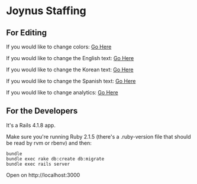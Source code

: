 Joynus Staffing
================================
For Editing
---------------
If you would like to change colors:
[Go Here](https://github.com/underbelly/joynusstaffing/blob/master/app/assets/stylesheets/modules/_variables.scss)

If you would like to change the English text:
[Go Here](https://github.com/underbelly/joynusstaffing/blob/master/config/locales/en.yml)

If you would like to change the Korean text:
[Go Here](https://github.com/underbelly/joynusstaffing/blob/master/config/locales/kr.yml)

If you would like to change the Spanish text:
[Go Here](https://github.com/underbelly/joynusstaffing/blob/master/config/locales/es.yml)

If you would like to change analytics:
[Go Here](https://github.com/underbelly/joynusstaffing/blob/master/app/views/layouts/_google.html.erb)

For the Developers
---------------

It's a Rails 4.1.8 app.

Make sure you're running Ruby 2.1.5 (there's a .ruby-version file that should be
read by rvm or rbenv) and then:

    bundle
    bundle exec rake db:create db:migrate
    bundle exec rails server

Open on http://localhost:3000
